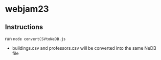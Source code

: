 # webjam23

## Instructions

run `node convertCSVtoNeDB.js`
- buildings.csv and professors.csv will be converted into the same NeDB file